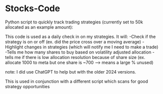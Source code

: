 # Stocks-Code
Python script to quickly track trading strategies (currently set to 50k allocated as an example amount):

This code is used as a daily check in on my strategies.
It will:
	-Check if the strategy is on or off (ex. did the price cross over a moving average)
	-Highlight changes in strategies (which will notify me I need to make a trade) 
	-Tells me how many shares to buy based on volatility adjusted allocation
	-tells me if there is low allocation resolution because of share size 
(ex. allocate 1000 to meta but one share is ~700 --> means a large % unused)

note: I did use ChatGPT to help but with the older 2024 versions.

This is used in conjunction with a different script which scans for good strategy opportunities
